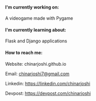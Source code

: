 #### I'm currently working on:
A videogame made with Pygame

#### I'm currently learning about:
Flask and Django applications

#### How to reach me:
Website: chinarjoshi.github.io

Email: chinarjoshi7@gmail.com

Linkedin: https://linkedin.com/chinarjoshi

Devpost: https://devpost.com/chinarjoshi


<!--
**chinarjoshi/chinarjoshi** is a ✨ _special_ ✨ repository because its `README.md` (this file) appears on your GitHub profile.

Here are some ideas to get you started:

- 🔭 I’m currently working on ...
- 🌱 I’m currently learning ...
- 👯 I’m looking to collaborate on ...
- 🤔 I’m looking for help with ...
- 💬 Ask me about ...
- 📫 How to reach me: ...
- 😄 Pronouns: ...
- ⚡ Fun fact: ...
-->
